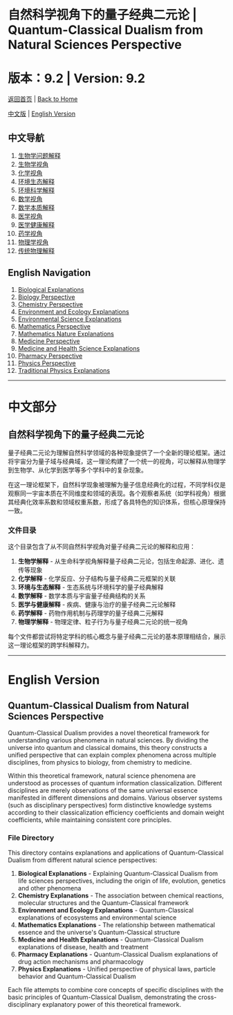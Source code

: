 # 自然科学视角下的量子经典二元论 | Quantum-Classical Dualism from Natural Sciences Perspective
# 版本：9.2 | Version: 9.2

[返回首页](../../README.md) | [Back to Home](../../README.md)

[中文版](#中文导航) | [English Version](#english-navigation)

## 中文导航
1. [生物学问题解释](biological_explanations.md)
2. [生物学视角](biology_explanation.md)
3. [化学视角](chemistry_explanation.md)
4. [环境生态解释](environment_ecology_explanations.md)
5. [环境科学解释](environmental_explanations.md)
6. [数学视角](mathematics_explanation.md)
7. [数学本质解释](mathematics_nature_explanations.md)
8. [医学视角](medicine_explanation.md)
9. [医学健康解释](medicine_health_explanations.md)
10. [药学视角](pharmacy_explanation.md)
11. [物理学视角](physics_explanation.md)
12. [传统物理解释](traditional_physics_explained.md)

## English Navigation
1. [Biological Explanations](biological_explanations.md)
2. [Biology Perspective](biology_explanation.md)
3. [Chemistry Perspective](chemistry_explanation.md)
4. [Environment and Ecology Explanations](environment_ecology_explanations.md)
5. [Environmental Science Explanations](environmental_explanations.md)
6. [Mathematics Perspective](mathematics_explanation.md)
7. [Mathematics Nature Explanations](mathematics_nature_explanations.md)
8. [Medicine Perspective](medicine_explanation.md)
9. [Medicine and Health Science Explanations](medicine_health_explanations.md)
10. [Pharmacy Perspective](pharmacy_explanation.md)
11. [Physics Perspective](physics_explanation.md)
12. [Traditional Physics Explanations](traditional_physics_explained.md)

---

# 中文部分

## 自然科学视角下的量子经典二元论

量子经典二元论为理解自然科学领域的各种现象提供了一个全新的理论框架。通过将宇宙分为量子域与经典域，这一理论构建了一个统一的视角，可以解释从物理学到生物学、从化学到医学等多个学科中的复杂现象。

在这一理论框架下，自然科学现象被理解为量子信息经典化的过程，不同学科仅是观察同一宇宙本质在不同维度和领域的表现。各个观察者系统（如学科视角）根据其经典化效率系数和领域权重系数，形成了各具特色的知识体系，但核心原理保持一致。

### 文件目录

这个目录包含了从不同自然科学视角对量子经典二元论的解释和应用：

1. **生物学解释** - 从生命科学视角解释量子经典二元论，包括生命起源、进化、遗传等现象
2. **化学解释** - 化学反应、分子结构与量子经典二元框架的关联
3. **环境与生态解释** - 生态系统与环境科学的量子经典解释
4. **数学解释** - 数学本质与宇宙量子经典结构的关系
5. **医学与健康解释** - 疾病、健康与治疗的量子经典二元论解释
6. **药学解释** - 药物作用机制与药理学的量子经典二元解释
7. **物理学解释** - 物理定律、粒子行为与量子经典二元论的统一视角

每个文件都尝试将特定学科的核心概念与量子经典二元论的基本原理相结合，展示这一理论框架的跨学科解释力。

---

# English Version

## Quantum-Classical Dualism from Natural Sciences Perspective

Quantum-Classical Dualism provides a novel theoretical framework for understanding various phenomena in natural sciences. By dividing the universe into quantum and classical domains, this theory constructs a unified perspective that can explain complex phenomena across multiple disciplines, from physics to biology, from chemistry to medicine.

Within this theoretical framework, natural science phenomena are understood as processes of quantum information classicalization. Different disciplines are merely observations of the same universal essence manifested in different dimensions and domains. Various observer systems (such as disciplinary perspectives) form distinctive knowledge systems according to their classicalization efficiency coefficients and domain weight coefficients, while maintaining consistent core principles.

### File Directory

This directory contains explanations and applications of Quantum-Classical Dualism from different natural science perspectives:

1. **Biological Explanations** - Explaining Quantum-Classical Dualism from life sciences perspectives, including the origin of life, evolution, genetics and other phenomena
2. **Chemistry Explanations** - The association between chemical reactions, molecular structures and the Quantum-Classical framework
3. **Environment and Ecology Explanations** - Quantum-Classical explanations of ecosystems and environmental science
4. **Mathematics Explanations** - The relationship between mathematical essence and the universe's Quantum-Classical structure
5. **Medicine and Health Explanations** - Quantum-Classical Dualism explanations of disease, health and treatment
6. **Pharmacy Explanations** - Quantum-Classical Dualism explanations of drug action mechanisms and pharmacology
7. **Physics Explanations** - Unified perspective of physical laws, particle behavior and Quantum-Classical Dualism

Each file attempts to combine core concepts of specific disciplines with the basic principles of Quantum-Classical Dualism, demonstrating the cross-disciplinary explanatory power of this theoretical framework.